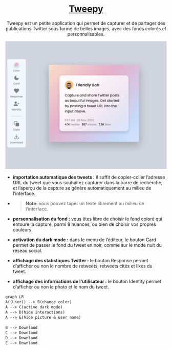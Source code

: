 <h1 align="center"><u>Tweepy</u></h1>
<p align="center">
Tweepy est un petite application qui permet de capturer et de partager des publications Twitter sous forme de belles images, avec des fonds colorés et personnalisables.
</p>

![picture alt](styles/img/screens/screen-01.png "Title is optional")

- **importation automatique des tweets :** il suffit de copier-coller l’adresse URL du tweet que vous souhaitez capturer dans la barre de recherche, et l’aperçu de la capture se génère automatiquement au milieu de l’interface.
- > **Note:** vous pouvez taper un texte librement au milieu de l’interface.

- **personnalisation du fond :** vous êtes libre de choisir le fond coloré qui entoure la capture, parmi 8 nuances, ou bien de choisir vos propres couleurs.

- **activation du dark mode :** dans le menu de l’éditeur, le bouton Card permet de passer le fond du tweet en noir, comme sur le mode nuit du réseau social.

- **affichage des statistiques Twitter :** le bouton Response permet d’afficher ou non le nombre de retweets, retweets cités et likes du tweet.

- **affichage des informations de l'utilisateur :** le bouton Identity permet d’afficher ou non le photo et le nom du tweet.

```mermaid
graph LR
A((User)) --> B(change color)
A --> C(active dark mode)
A --> D(hide interactions)
A --> E(hide picture & user name)

B --> Downlaod
C --> Downlaod
D --> Downlaod
E --> Downlaod
```
